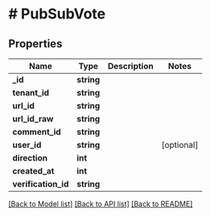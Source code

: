 # # PubSubVote

## Properties

Name | Type | Description | Notes
------------ | ------------- | ------------- | -------------
**_id** | **string** |  |
**tenant_id** | **string** |  |
**url_id** | **string** |  |
**url_id_raw** | **string** |  |
**comment_id** | **string** |  |
**user_id** | **string** |  | [optional]
**direction** | **int** |  |
**created_at** | **int** |  |
**verification_id** | **string** |  |

[[Back to Model list]](../../README.md#models) [[Back to API list]](../../README.md#endpoints) [[Back to README]](../../README.md)

